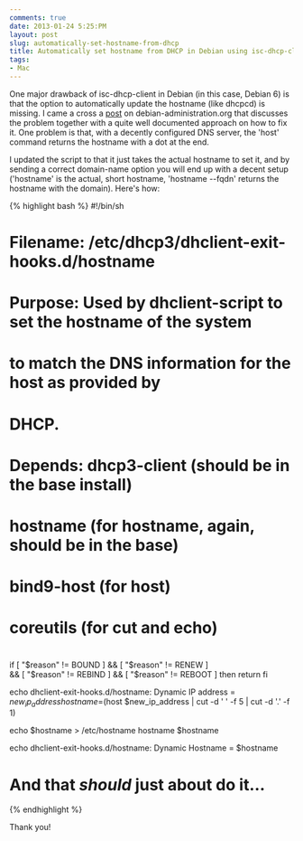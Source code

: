 ```yaml
---
comments: true
date: 2013-01-24 5:25:PM
layout: post
slug: automatically-set-hostname-from-dhcp
title: Automatically set hostname from DHCP in Debian using isc-dhcp-client
tags:
- Mac
---
```


One major drawback of isc-dhcp-client in Debian (in this case, Debian 6) is that the option to automatically update the hostname (like dhcpcd) is missing. I came a cross a [post](http://www.debian-administration.org/articles/447) on debian-administration.org that discusses the problem together with a quite well documented approach on how to fix it. One problem is that, with a decently configured DNS server, the 'host' command returns the hostname with a dot at the end.

I updated the script to that it just takes the actual hostname to set it, and by sending a correct domain-name option you will end up with a decent setup ('hostname' is the actual, short hostname, 'hostname --fqdn' returns the hostname with the domain). Here's how:

{% highlight bash %}
#!/bin/sh
# Filename: /etc/dhcp3/dhclient-exit-hooks.d/hostname
# Purpose: Used by dhclient-script to set the hostname of the system
# to match the DNS information for the host as provided by
# DHCP.
# Depends: dhcp3-client (should be in the base install)
# hostname (for hostname, again, should be in the base)
# bind9-host (for host)
# coreutils (for cut and echo)
#
if [ "$reason" != BOUND ] && [ "$reason" != RENEW ] \
 && [ "$reason" != REBIND ] && [ "$reason" != REBOOT ]
then
  return
fi

echo dhclient-exit-hooks.d/hostname: Dynamic IP address = $new_ip_address
hostname=$(host $new_ip_address | cut -d ' ' -f 5 | cut -d '.' -f 1)

echo $hostname > /etc/hostname
hostname $hostname

echo dhclient-exit-hooks.d/hostname: Dynamic Hostname = $hostname
# And that _should_ just about do it...
{% endhighlight %}

Thank you!
